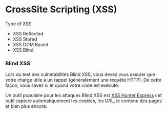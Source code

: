 # CrossSite Scripting (XSS)

Type of XSS
- XSS Reflected
- XSS Stored
- XSS DOM Based
- XSS Blind


### Blind XSS

Lors du test des vulnérabilités Blind XSS, vous devez vous assurer que votre charge utile a un rappel (généralement une requête HTTP). De cette façon, vous savez si et quand votre code est exécuté.

Un outil populaire pour les attaques Blind XSS est [XSS Hunter Express](https://github.com/mandatoryprogrammer/xsshunter-express) cet outil capture automatiquement les cookies, les URL, le contenu des pages et bien plus encore.

